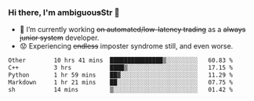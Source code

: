 ### Hi there, I'm ambiguou~~s~~Str 👋

<!--
**ambiguoustexture/ambiguoustexture** is a ✨ _special_ ✨ repository because its `README.md` (this file) appears on your GitHub profile.

Here are some ideas to get you started:
-->
- 🔭 I’m currently working ~~on automated/low-latency trading~~ as a ~~always junior system~~ developer.
- :worried: Experiencing ~~endless~~ imposter syndrome still, and even worse.

<!--START_SECTION:waka-->

```txt
Other        10 hrs 41 mins  ███████████████▒░░░░░░░░░   60.83 %
C++          3 hrs           ████▒░░░░░░░░░░░░░░░░░░░░   17.15 %
Python       1 hr 59 mins    ██▓░░░░░░░░░░░░░░░░░░░░░░   11.29 %
Markdown     1 hr 21 mins    ██░░░░░░░░░░░░░░░░░░░░░░░   07.75 %
sh           14 mins         ▒░░░░░░░░░░░░░░░░░░░░░░░░   01.42 %
```

<!--END_SECTION:waka-->

